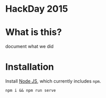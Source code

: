 HackDay 2015
============

# What is this?

document what we did

# Installation

Install [Node JS](http://nodejs.org/), which currently includes `npm`.

```
npm i && npm run serve
```
